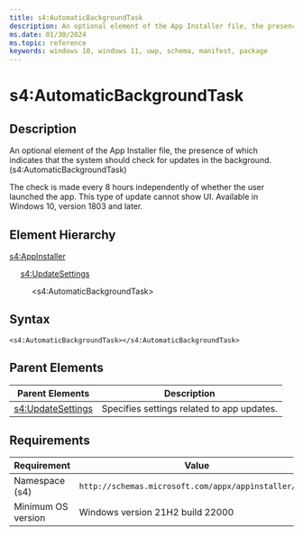 ```yaml
---
title: s4:AutomaticBackgroundTask
description: An optional element of the App Installer file, the presence of which indicates that the system should check for updates in the background. (s4:AutomaticBackgroundTask)
ms.date: 01/30/2024
ms.topic: reference
keywords: windows 10, windows 11, uwp, schema, manifest, package 
---
```


# s4:AutomaticBackgroundTask

## Description

An optional element of the App Installer file, the presence of which indicates that the system should check for updates in the background. (s4:AutomaticBackgroundTask)

The check is made every 8 hours independently of whether the user launched the app. This type of update cannot show UI. Available in Windows 10, version 1803 and later. 

## Element Hierarchy

[s4:AppInstaller](element-s4-appinstaller.md)

&nbsp;&nbsp;&nbsp;&nbsp; [s4:UpdateSettings](element-s4-updatesettings.md)

&nbsp;&nbsp;&nbsp;&nbsp; &nbsp;&nbsp;&nbsp;&nbsp;  &lt;s4:AutomaticBackgroundTask&gt;

## Syntax

```syntax
<s4:AutomaticBackgroundTask></s4:AutomaticBackgroundTask>
```

## Parent Elements

| Parent Elements | Description |
|-----------------|-------------|
| [s4:UpdateSettings](element-s4-updatesettings.md) | Specifies settings related to app updates. |

## Requirements

| Requirement | Value |
| ---------------| -------------------------------------------------------------|
| Namespace (s4) | `http://schemas.microsoft.com/appx/appinstaller/2021` |
| Minimum OS version | Windows version 21H2 build 22000 |
